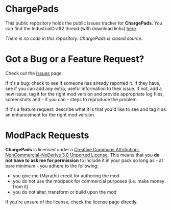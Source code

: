 ChargePads
==========

This public repository holds the public issues tracker for **ChargePads**. You
can find the IndustrialCraft2 thread (with download links) [here](http://smarturl.it/ChargePads).

_There is no code in this repository. ChargePads is closed source._

Got a Bug or a Feature Request?
===============================

Check out the [Issues](https://github.com/Myrathi/ChargePadsEx/issues) page.

If it's a bug: check to see if someone has already reported it. If they have,
see if you can add any extra, useful information to their issue. If not, add
a new issue, tag it for the right mod version and provide appropriate log
files, screenshots and - if you can - steps to reproduce the problem.

If it's a feature request: describe what it is that you'd like to see and
tag it as an enhancement for the right mod version.

ModPack Requests
================

**ChargePads** is licensed under a [Creative Commons Attribution-NonCommercial-NoDerivs 3.0 Unported License](http://creativecommons.org/licenses/by-nc-nd/3.0/deed.en_GB).
This means that you **do not have to ask me for permission** to include it in
your pack so long as - at bare minimum - you adhere to the following:
- you give me (Myrathi) credit for authoring the mod
- you do not use the modpack for commercial purposes (i.e. make money from it)
- you do not alter, transform or build upon the mod

If you're unsure of the license, check the license page directly.
